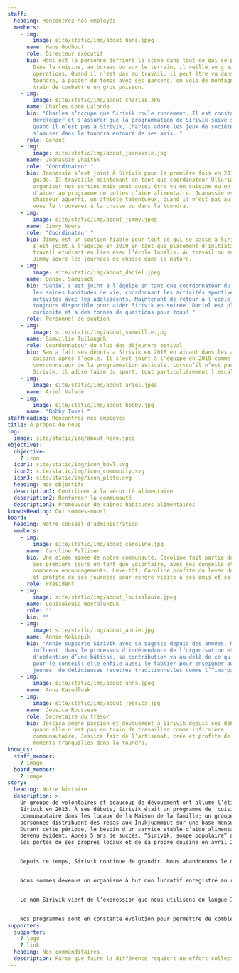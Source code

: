 ```yaml
---
staff:
  heading: Rencontrez nos employés
  members:
    - img:
        image: site/static/img/about_hans.jpeg
      name: Hans Godbout
      role: Directeur exécutif
      bio: Hans est la personne derrière la scène dans tout ce qui se passe à Sirivik.
        Dans la cuisine, au bureau ou sur le terrain, il veille au grain sur les
        opérations. Quand il n’est pas au travail, il peut être vu dans la
        toundra, à passer du temps avec ses garçons, en vélo de montagne ou en
        train de combattre un gros poisson.
    - img:
        image: site/static/img/about_charles.JPG
      name: Charles Coté Lalonde
      bio: "Charles s’occupe que Sirivik roule rondement. Il est constamment occupée à
        développer et s’assurer que la programmation de Sirivik suive son cours.
        Quand il n’est pas à Sirivik, Charles adore les jeux de société et
        s’amuser dans la toundra entouré de ses amis. "
      role: Gerant
    - img:
        image: site/static/img/about_joanassie.jpg
      name: Joanassie Ohaituk
      role: "Coordinateur "
      bio: Joanassie s’est joint à Sirivik pour la première fois en 2019 en tant que
        guide. Il travaille maintenant en tant que coordinateur Ulluriat à
        organiser nos sorties mais peut aussi être vu en cuisine ou en train
        d’aider au programme de boîtes d’aide alimentaire. Joanassie est un
        chasseur aguerri, un athlète talentueux, quand il n’est pas au travail
        vous le trouverez à la chasse ou dans la toundra.
    - img:
        image: site/static/img/about_jimmy.jpeg
      name: Jimmy Nowra
      role: "Coordinateur "
      bio: Jimmy est un soutien fiable pour tout ce qui se passe à Sirivik. Jimmy
        s’est joint à l'équipe en 2019 en tant que placement d’initiation au
        travail étudiant en lien avec l’école Innalik. Au travail ou en congé,
        Jimmy adore les journées de chasse dans la nature.
    - img:
        image: site/static/img/about_daniel.jpeg
      name: Daniel Samisack
      bio: "Daniel s’est joint à l’équipe en tant que coordonnateur du programme pour
        les saines habitudes de vie, coordonnant les activités sportives et les
        activités avec les adolescents. Maintenant de retour à l’école, Dan est
        toujours disponible pour aider Sirivik en soirée. Daniel est plein de
        curiosité et a des tonnes de questions pour tous! "
      role: Personnel de soutien
    - img:
        image: site/static/img/about_samwillie.jpg
      name: Samwillie Tullaugak
      role: Coordonnateur du club des déjeuners estival
      bio: Sam a fait ses débuts a Sirivik en 2018 en aidant dans les activités de
        cuisine après l’école. Il s’est joint à l’équipe en 2019 comme
        coordonnateur de la programmation estivale. Lorsqu’il n’est pas à
        Sirivik, il adore faire du sport, tout particulièrement l’escalade!
    - img:
        image: site/static/img/about_ariel.jpeg
      name: Ariel Valade
    - img:
        image: site/static/img/about_bobby.jpg
      name: "Bobby Tukai "
staffHeading: Rencontrez nos employés
title: À propos de nous
img:
  image: site/static/img/about_hero.jpeg
objectives:
  objective:
    ? icon
  icon1: site/static/img/icon_bowl.svg
  icon2: site/static/img/icon_community.svg
  icon3: site/static/img/icon_plate.svg
  heading: Nos objectifs
  description1: Contribuer à la sécurité alimentaire
  description2: Renforcer la communauté
  description3: Promouvoir de saines habitudes alimentaires
knowUsHeading: Qui sommes-nous?
board:
  heading: Notre conseil d’administration
  members:
    - img:
        image: site/static/img/about_caroline.jpg
      name: Caroline Palliser
      bio: Une aînée aimée de notre communauté, Caroline fait partie du projet depuis
        ses premiers jours en tant que volontaire, avec ses conseils et ses
        nombreux encouragements. Lève-tôt, Caroline profite du lever du soleil
        et profite de ses journées pour rendre visite à ses amis et sa famille.
      role: Président
    - img:
        image: site/static/img/about_louisalouie.jpeg
      name: Louisalouie Weetaluktuk
      role: ""
      bio: ""
    - img:
        image: site/static/img/about_annie.jpg
      name: Annie Kokiapik
      bio: "Annie supporte Sirivik avec sa sagesse depuis des années. Membre
        influent  dans le processus d’indépendance de l’organisation et
        d’obtention d’une bâtisse, sa contribution va au-delà de ce qu’elle fait
        pour le conseil: elle enfile aussi le tablier pour enseigner aux
        jeunes  de délicieuses recettes traditionnelles comme l’“imarpalajuaq”!"
    - img:
        image: site/static/img/about_anna.jpeg
      name: Anna Kasudluak
    - img:
        image: site/static/img/about_jessica.jpg
      name: Jessica Rousseau
      role: Secrétaire du trésor
      bio: Jessica amène passion et dévouement à Sirivik depuis ses débuts. Énergique,
        quand elle n’est pas en train de travailler comme infirmière
        communautaire, Jessica fait de l’artisanat, crée et profite de ses
        moments tranquilles dans la toundra.
know_us:
  staff_member:
    ? image
  board_member:
    ? image
story:
  heading: Notre histoire
  description: >-
    Un groupe de volontaires et beaucoup de dévouement ont allumé l’étincelle
    Sirivik en 2013. À ses débuts, Sirivik était un programme de  cuisine
    communautaire dans les locaux de la Maison de la famille; un groupe de
    personnes distribuant des repas aux Inukjuammiut sur une base mensuelle.
    Durant cette période, le besoin d’un service stable d’aide alimentaire est
    devenu évident. Après 5 ans de succès, “Sirivik, soupe populaire” a ouvert
    les portes de ses propres locaux et de sa propre cuisine en avril 2018!


    Depuis ce temps, Sirivik continue de grandir. Nous abandonnons le diminutif  “soupe populaire”, ce qui permet de mieux décrire l’ensemble de notre travail. En agissant en tant que Centre alimentaire, nous sommes en mesure de fournir un large éventail de programmes innovants et de trouver de nouvelles façons de combattre l’insécurité alimentaire dans notre communauté.


    Nous sommes devenus un organisme à but non lucratif enregistré au registre des entreprises en mai 2020. Durant cette année, avec l’aide de volontaires, du personnel et de nos partenaires, 135 activités ont eu lieu, 8379 repas ont été servis et 3300 boîtes alimentaires ont été distribuées, et nous ne faisons que commencer!


    Le nom Sirivik vient de l’expression que nous utilisons en langue Inuktitut pour témoigner de reconnaissance et de gratitude devant un repas à partager.


    Nos programmes sont en constante évolution pour permettre de combler les besoins changeants de la communauté, ainsi nous contribuons à un système alimentaire dirigé par les Inuits qui priorise nos besoins et célèbre notre culture et notre communauté.
supporters:
  supporter:
    ? logo
    ? link
  heading: Nos commanditaires
  description: Parce que faire la différence requiert un effort collectif.
---
```

